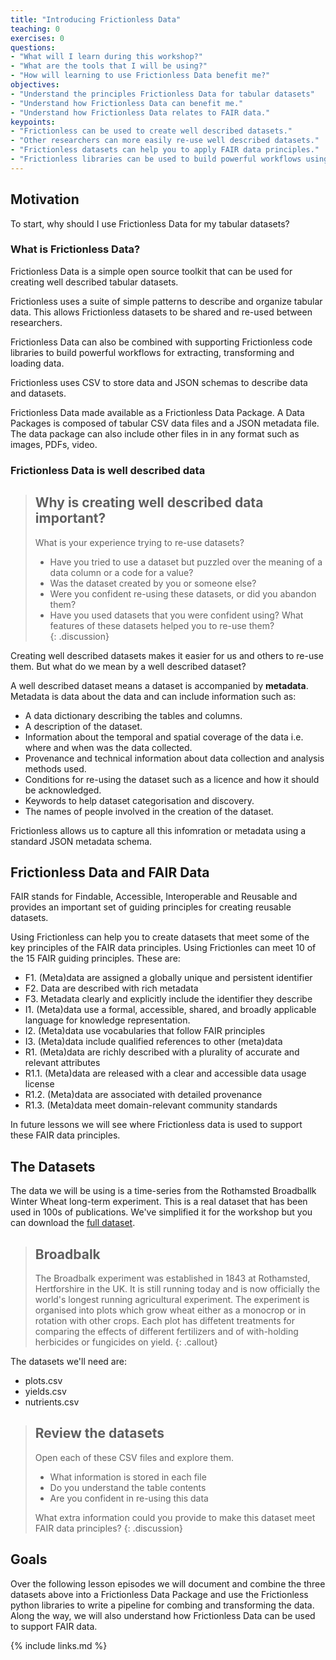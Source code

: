 ```yaml
---
title: "Introducing Frictionless Data"
teaching: 0
exercises: 0
questions:
- "What will I learn during this workshop?"
- "What are the tools that I will be using?"
- "How will learning to use Frictionless Data benefit me?"
objectives:
- "Understand the principles Frictionless Data for tabular datasets" 
- "Understand how Frictionless Data can benefit me."
- "Understand how Frictionless Data relates to FAIR data."
keypoints:
- "Frictionless can be used to create well described datasets."
- "Other researchers can more easily re-use well described datasets."
- "Frictionless datasets can help you to apply FAIR data principles."
- "Frictionless libraries can be used to build powerful workflows using Frictionless datasets." 
---
```


## Motivation ##
To start, why should I use Frictionless Data for my tabular datasets? 

### What is Frictionless Data? ###
Frictionless Data is a simple open source toolkit that can be used for creating well described tabular datasets. 

Frictionless uses a suite of simple patterns to describe and organize tabular data. This allows Frictionless datasets to be shared and re-used between researchers.

Frictionless Data can also be combined with supporting Frictionless code libraries to build powerful workflows for extracting, transforming and loading data.

Frictionless uses CSV to store data and JSON schemas to describe data and datasets.

Frictionless Data made available as a Frictionless Data Package. A Data Packages is composed of tabular CSV data files and a JSON metadata file. The data package can also include other files in in any format such as images, PDFs, video.  

### Frictionless Data is well described data ### 
> ## Why is creating well described data important?
>
> What is your experience trying to re-use datasets?    
> - Have you tried to use a dataset but puzzled over the meaning of a data column or a code for a value?
> - Was the dataset created by you or someone else?
> - Were you confident re-using these datasets, or did you abandon them?
> - Have you used datasets that you were confident using? What features of these datasets helped you to re-use them?   
{: .discussion}

Creating well described datasets makes it easier for us and others to re-use them. But what do we mean by a well described dataset?

A well described dataset means a dataset is accompanied by **metadata**. Metadata is data about the data and can include information such as:
- A data dictionary describing the tables and columns.
- A description of the dataset.
- Information about the temporal and spatial coverage of the data i.e. where and when was the data collected.
- Provenance and technical information about data collection and analysis methods used.
- Conditions for re-using the dataset such as a licence and how it should be acknowledged.
- Keywords to help dataset categorisation and discovery.
- The names of people involved in the creation of the dataset. 

Frictionless allows us to capture all this infomration or metadata using a standard JSON metadata schema. 

## Frictionless Data and FAIR Data ##
FAIR stands for Findable, Accessible, Interoperable and Reusable and provides an important set of guiding principles for creating reusable datasets.  

Using Frictionless can help you to create datasets that meet some of the key principles of the FAIR data principles. Using Frictionles can meet 10 of the 15 FAIR guiding principles. These are:
- F1. (Meta)data are assigned a globally unique and persistent identifier 
- F2. Data are described with rich metadata
- F3. Metadata clearly and explicitly include the identifier they describe
- I1. (Meta)data use a formal, accessible, shared, and broadly applicable language for knowledge representation.  
- I2. (Meta)data use vocabularies that follow FAIR principles
- I3. (Meta)data include qualified references to other (meta)data
- R1. (Meta)data are richly described with a plurality of accurate and relevant attributes
- R1.1. (Meta)data are released with a clear and accessible data usage license
- R1.2. (Meta)data are associated with detailed provenance
- R1.3. (Meta)data meet domain-relevant community standards

In future lessons we will see where Frictionless data is used to support these FAIR data principles.

## The Datasets ##

The data we will be using is a time-series from the Rothamsted Broadballk Winter Wheat long-term experiment. This is a real dataset that has been used in 100s of publications. We've simplified it for the workshop but you can download the [full dataset](http://www.era.rothamsted.ac.uk/). 

> ## Broadbalk ##
>
> The Broadbalk experiment was established in 1843 at Rothamsted, Hertforshire in the UK. It is still running today and is now officially the world's longest running agricultural experiment. The experiment is organised into plots which grow wheat either as a monocrop or in rotation with other crops. Each plot has diffetent treatments for comparing the effects of different fertilizers and of with-holding herbicides or fungicides on yield. 
{: .callout}

The datasets we'll need are:
- plots.csv
- yields.csv
- nutrients.csv

> ## Review the datasets ##
>
> Open each of these CSV files and explore them.
> - What information is stored in each file
> - Do you understand the table contents 
> - Are you confident in re-using this data
>
> What extra information could you provide to make this dataset meet FAIR data principles?
{: .discussion}

## Goals ##
Over the following lesson episodes we will document and combine the three datasets above into a Frictionless Data Package and use the Frictionless python libraries to write a pipeline for combing and transforming the data. Along the way, we will also understand how Frictionless Data can be used to support FAIR data.

{% include links.md %}

